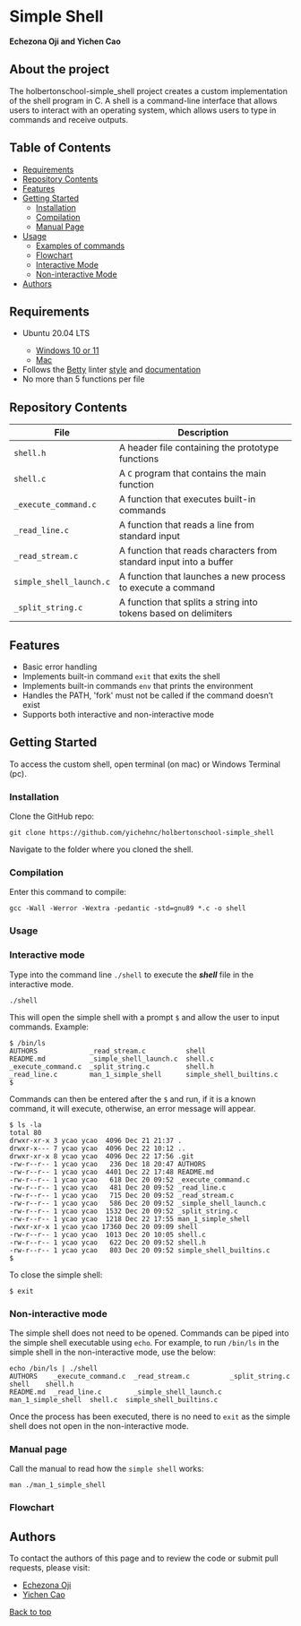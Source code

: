# Simple Shell

**Echezona Oji and Yichen Cao**


## About the project
The holbertonschool-simple_shell project creates a custom implementation of the shell program in C. A shell is a command-line interface that allows users to interact with an operating system, which allows users to type in commands and receive outputs.

## Table of Contents
<ul>
<li>
<a href="#requirements">Requirements</a>
</li>
<li>
<a href="#repository-contents">Repository Contents</a>
</li>
<li>
<a href="#features">Features</a>
</li>
<li>
<a href="#getting-started">Getting Started</a>
	<ul>
	<li><a href="#installation">Installation</a></li>
	<li><a href="#installation">Compilation</a></li>
	<li><a href="#manual-page">Manual Page</a></li>
	</ul>
</li>
<li>
<a href="#usage">Usage</a>
<ul>
<li><a href="#Examples-of-commands">Examples of commands</a></li>
<li><a href="#Flowchart">Flowchart</a></li>
<li><a href="#interactive-mode">Interactive Mode</a></li>
<li><a href="#non-interactive-mode">Non-interactive Mode</a></li>
</ul>
</li>
<li>
<a href="#authors">Authors</a>
</li>
</ul>

## Requirements

<ul>
<li>Ubuntu 20.04 LTS</li>
	<ul>
		<li><a href="https://ubuntu.com/tutorials/install-ubuntu-on-wsl2-on-windows-11-with-gui-support#1-		overview">Windows 10 or 11</a>
		<li><a href="https://ubuntu.com/download/desktop">Mac</a>
	</ul>
<li>Follows the <a href="https://github.com/alx-tools/Betty/wiki">Betty</a> linter <a href="https://github.com/hs-hq/Betty/blob/main/betty-style.pl">style</a> and <a href="https://github.com/hs-hq/Betty/blob/main/betty-doc.pl">documentation</a></li>
<li>No more than 5 functions per file</li>
</ul>

## Repository Contents

| **File** | **Description**|
|----------|----------------|
|`shell.h`| A header file containing the prototype functions |
|`shell.c`| A `C` program that contains the main function |
|`_execute_command.c`| A function that executes built-in commands |
|`_read_line.c`| A function that reads a line from standard input |
|`_read_stream.c`| A function that reads characters from standard input into a buffer |
|`simple_shell_launch.c`| A function that launches a new process to execute a command |
|`_split_string.c`| A function that splits a string into tokens based on delimiters |


## Features

- Basic error handling
- Implements built-in command `exit` that exits the shell
- Implements built-in commands `env` that prints the environment
- Handles the PATH, 'fork' must not be called if the command doesn’t exist
- Supports both interactive and non-interactive mode

## Getting Started

To access the custom shell, open terminal (on mac) or Windows Terminal (pc).

### Installation

Clone the GitHub repo:
```
git clone https://github.com/yichehnc/holbertonschool-simple_shell
```

Navigate to the folder where you cloned the shell.

### Compilation

Enter this command to compile:
```
gcc -Wall -Werror -Wextra -pedantic -std=gnu89 *.c -o shell
```
### Usage
### Interactive mode
Type into the command line  `./shell` to execute the ***shell*** file in the interactive mode.
```
./shell
```
This will open the simple shell with a prompt `$` and allow the user to input commands. Example:
```
$ /bin/ls
AUTHORS             _read_stream.c          shell
README.md           _simple_shell_launch.c  shell.c
_execute_command.c  _split_string.c         shell.h
_read_line.c        man_1_simple_shell      simple_shell_builtins.c
$ 
```
Commands can then be entered after the `$` and run, if it is a known command, it will execute, otherwise, an error message will appear.
```
$ ls -la
total 80
drwxr-xr-x 3 ycao ycao  4096 Dec 21 21:37 .
drwxr-x--- 7 ycao ycao  4096 Dec 22 10:12 ..
drwxr-xr-x 8 ycao ycao  4096 Dec 22 17:56 .git
-rw-r--r-- 1 ycao ycao   236 Dec 18 20:47 AUTHORS
-rw-r--r-- 1 ycao ycao  4401 Dec 22 17:48 README.md
-rw-r--r-- 1 ycao ycao   618 Dec 20 09:52 _execute_command.c
-rw-r--r-- 1 ycao ycao   481 Dec 20 09:52 _read_line.c
-rw-r--r-- 1 ycao ycao   715 Dec 20 09:52 _read_stream.c
-rw-r--r-- 1 ycao ycao   586 Dec 20 09:52 _simple_shell_launch.c
-rw-r--r-- 1 ycao ycao  1532 Dec 20 09:52 _split_string.c
-rw-r--r-- 1 ycao ycao  1218 Dec 22 17:55 man_1_simple_shell
-rwxr-xr-x 1 ycao ycao 17360 Dec 20 09:09 shell
-rw-r--r-- 1 ycao ycao  1013 Dec 20 10:05 shell.c
-rw-r--r-- 1 ycao ycao   622 Dec 20 09:52 shell.h
-rw-r--r-- 1 ycao ycao   803 Dec 20 09:52 simple_shell_builtins.c
$ 
```

To close the simple shell:

```
$ exit
```
### Non-interactive mode

The simple shell does not need to be opened. Commands can be piped into the simple shell executable using `echo`. For example, to run `/bin/ls` in the simple shell in the non-interactive mode, use the below:

```
echo /bin/ls | ./shell
AUTHORS    _execute_command.c  _read_stream.c          _split_string.c     shell    shell.h
README.md  _read_line.c        _simple_shell_launch.c  man_1_simple_shell  shell.c  simple_shell_builtins.c
```
Once the process has been executed, there is no need to `exit` as the simple shell does not open in the non-interactive mode.

### Manual page

Call the manual to read how the `simple shell` works:

```
man ./man_1_simple_shell
```
### Flowchart

## Authors
To contact the authors of this page and to review the code or submit pull requests, please visit:
- [Echezona Oji](https://github.com/zonafrank)
- [Yichen Cao](https://github.com/yichehnc)

 <a href="#top">Back to top</a>